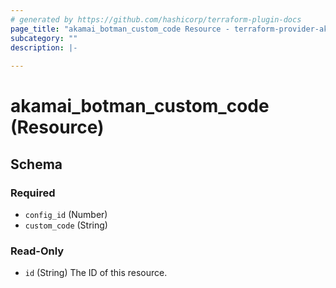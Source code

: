 ```yaml
---
# generated by https://github.com/hashicorp/terraform-plugin-docs
page_title: "akamai_botman_custom_code Resource - terraform-provider-akamai"
subcategory: ""
description: |-
  
---
```


# akamai_botman_custom_code (Resource)





<!-- schema generated by tfplugindocs -->
## Schema

### Required

- `config_id` (Number)
- `custom_code` (String)

### Read-Only

- `id` (String) The ID of this resource.
